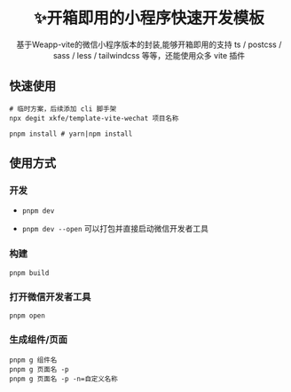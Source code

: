 <h1 align="center">✨开箱即用的小程序快速开发模板</h1>
<p align="center">基于Weapp-vite的微信小程序版本的封装,能够开箱即用的支持 ts / postcss / sass / less / tailwindcss 等等，还能使用众多 vite 插件</p>

## 快速使用

```shell
# 临时方案，后续添加 cli 脚手架
npx degit xkfe/template-vite-wechat 项目名称

pnpm install # yarn|npm install
```

## 使用方式

### 开发

- `pnpm dev`

- `pnpm dev --open` 可以打包并直接启动微信开发者工具

### 构建

`pnpm build`

### 打开微信开发者工具

`pnpm open`

### 生成组件/页面
```shell
pnpm g 组件名
pnpm g 页面名 -p
pnpm g 页面名 -p -n=自定义名称
```
